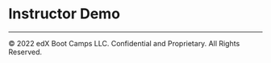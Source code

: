 # Instructor Demo

- - -

© 2022 edX Boot Camps LLC. Confidential and Proprietary. All Rights Reserved.
